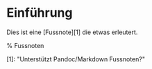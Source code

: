 

# Einführung #

Dies ist eine [Fussnote][1] die etwas erleutert.




% Fussnoten

[1]: "Unterstützt Pandoc/Markdown Fussnoten?"
